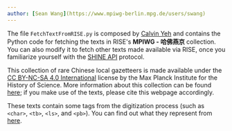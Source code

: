 ```yaml
---
author: [Sean Wang](https://www.mpiwg-berlin.mpg.de/users/swang)
---
```


The file `FetchTextFromRISE.py` is composed by [Calvin Yeh](https://www.mpiwg-berlin.mpg.de/users/cyeh) and contains the Python code for fetching the texts in RISE's **MPIWG - 哈佛燕京** collection. You can also modify it to fetch other texts made available via RISE, once you familiarize yourself with the [SHINE API](https://rise.mpiwg-berlin.mpg.de/pages/doc_for_developers) protocol.

This collection of rare Chinese local gazetteers is made available under the [CC BY-NC-SA 4.0 International](https://creativecommons.org/licenses/by-nc-sa/4.0/) license by the Max Planck Institute for the History of Science. More information about this collection can be found [here](https://www.mpiwg-berlin.mpg.de/research/projects/rare-local-gazetteers-harvard-yenching-library-open-access-collection); if you make use of the texts, please cite this webpage accordingly.

These texts contain some tags from the digitization process (such as `<char>`, `<tb>`, `<ls>`, and `<pb>`). You can find out what they represent from [here](https://github.com/SeanyWang/despecs/blob/master/LGspecs.md).
